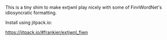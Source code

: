 This is a tiny shim to make extjwnl play nicely with some of FinnWordNet's
idiosyncratic formatting.

Install using jitpack.io:

https://jitpack.io/#frankier/extjwnl_fiwn
